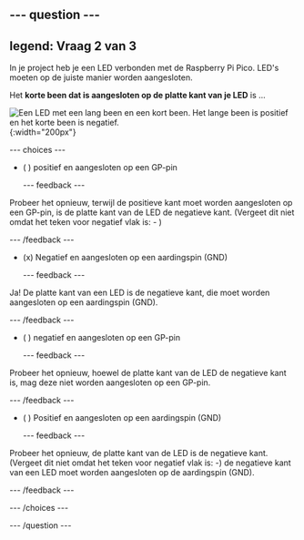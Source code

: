 
--- question ---
---
legend: Vraag 2 van 3
---

In je project heb je een LED verbonden met de Raspberry Pi Pico. LED's moeten op de juiste manier worden aangesloten.

Het **korte been dat is aangesloten op de platte kant van je LED** is ...

![Een LED met een lang been en een kort been. Het lange been is positief en het korte been is negatief.](images/pos-neg.png){:width="200px"}

--- choices ---

- ( ) positief en aangesloten op een GP-pin

  --- feedback ---

Probeer het opnieuw, terwijl de positieve kant moet worden aangesloten op een GP-pin, is de platte kant van de LED de negatieve kant. (Vergeet dit niet omdat het teken voor negatief vlak is: - )

  --- /feedback ---

- (x) Negatief en aangesloten op een aardingspin (GND)

  --- feedback ---

Ja! De platte kant van een LED is de negatieve kant, die moet worden aangesloten op een aardingspin (GND).

  --- /feedback ---

- ( ) negatief en aangesloten op een GP-pin

  --- feedback ---

Probeer het opnieuw, hoewel de platte kant van de LED de negatieve kant is, mag deze niet worden aangesloten op een GP-pin.

  --- /feedback ---

- ( ) Positief en aangesloten op een aardingspin (GND)

  --- feedback ---

Probeer het opnieuw, de platte kant van de LED is de negatieve kant. (Vergeet dit niet omdat het teken voor negatief vlak is: -) de negatieve kant van een LED moet worden aangesloten op de aardingspin (GND).

  --- /feedback ---

--- /choices ---

--- /question ---
